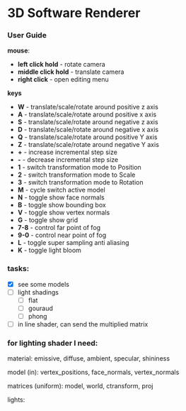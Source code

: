 # 3D Software Renderer

### User Guide

**mouse**:

* **left click hold** - rotate camera
* **middle click hold** - translate camera
* **right click** - open editing menu

**keys**

* **W** - translate/scale/rotate around positive z axis
* **A** - translate/scale/rotate around positive x axis
* **S** - translate/scale/rotate around negative z axis
* **D** - translate/scale/rotate around negative x axis
* **Q** - translate/scale/rotate around positive Y axis
* **Z** - translate/scale/rotate around negative Y axis
* **+** - increase incremental step size
* **-** - decrease incremental step size
* **1** - switch transformation mode to Position
* **2** - switch transformation mode to Scale
* **3** - switch transformation mode to Rotation
* **M** - cycle switch active model
* **N** - toggle show face normals
* **B** - toggle show bounding box
* **V** - toggle show vertex normals
* **G** - toggle show grid
* **7-8** - control far point of fog
* **9-0** - control near point of fog
* **L** - toggle super sampling anti aliasing
* **K** - toggle light bloom

### tasks:

- [x] see some models
- [ ] light shadings
  - [ ] flat
  - [ ] gouraud
  - [ ] phong
- [ ] in line shader, can send the multiplied matrix

### for lighting shader I need:

material: emissive, diffuse, ambient, specular, shininess

model (in): vertex_positions, face_normals, vertex_normals

matrices (uniform):  model, world, ctransform, proj

lights: 

